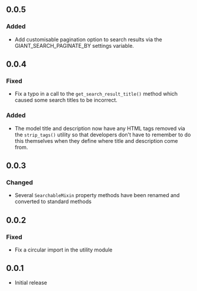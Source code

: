 ## 0.0.5
### Added
- Add customisable pagination option to search results via the GIANT_SEARCH_PAGINATE_BY settings variable.

## 0.0.4
### Fixed
- Fix a typo in a call to the `get_search_result_title()` method which caused some search titles to be incorrect.
### Added
- The model title and description now have any HTML tags removed via the `strip_tags()` utility so that developers
  don't have to remember to do this themselves when they define where title and description come from.

## 0.0.3
### Changed
- Several `SearchableMixin` property methods have been renamed and converted to standard methods

## 0.0.2
### Fixed
- Fix a circular import in the utility module

## 0.0.1
- Initial release